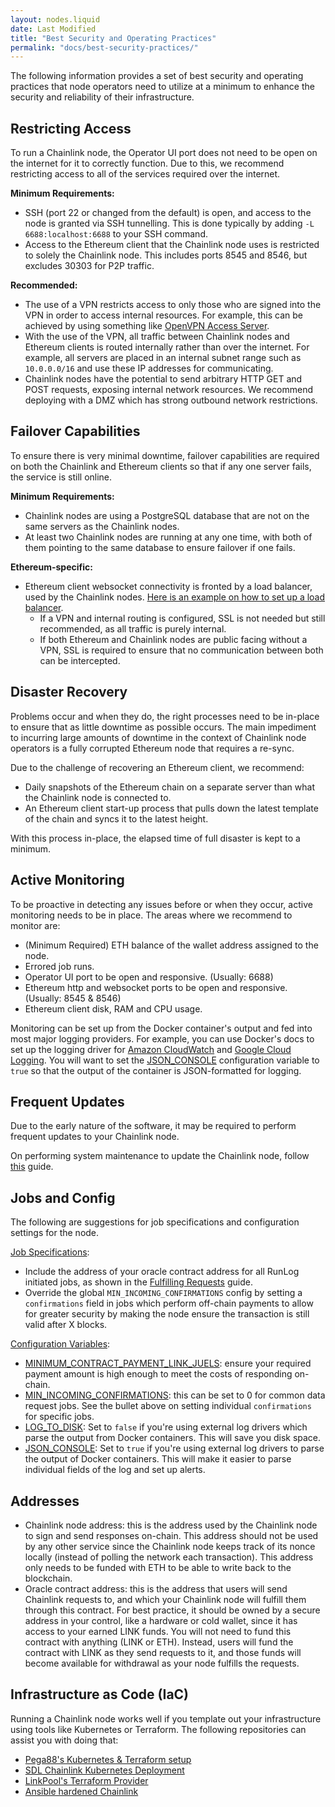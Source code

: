 ```yaml
---
layout: nodes.liquid
date: Last Modified
title: "Best Security and Operating Practices"
permalink: "docs/best-security-practices/"
---
```

The following information provides a set of best security and operating practices that node operators need to utilize at a minimum to enhance the security and reliability of their infrastructure.

## Restricting Access

To run a Chainlink node, the Operator UI port does not need to be open on the internet for it to correctly function. Due to this, we recommend restricting access to all of the services required over the internet.

**Minimum Requirements:**
- SSH (port 22 or changed from the default) is open, and access to the node is granted via SSH tunnelling. This is done typically by adding `-L 6688:localhost:6688` to your SSH command.
- Access to the Ethereum client that the Chainlink node uses is restricted to solely the Chainlink node. This includes ports 8545 and 8546, but excludes 30303 for P2P traffic.

**Recommended:**
- The use of a VPN restricts access to only those who are signed into the VPN in order to access internal resources. For example, this can be achieved by using something like [OpenVPN Access Server](https://openvpn.net/vpn-server/).
- With the use of the VPN, all traffic between Chainlink nodes and Ethereum clients is routed internally rather than over the internet. For example, all servers are placed in an internal subnet range such as `10.0.0.0/16` and use these IP addresses for communicating.
- Chainlink nodes have the potential to send arbitrary HTTP GET and POST requests, exposing internal network resources. We recommend deploying with a DMZ which has strong outbound network restrictions.

## Failover Capabilities

To ensure there is very minimal downtime, failover capabilities are required on both the Chainlink and Ethereum clients so that if any one server fails, the service is still online.

**Minimum Requirements:**
- Chainlink nodes are using a PostgreSQL database that are not on the same servers as the Chainlink nodes.
- At least two Chainlink nodes are running at any one time, with both of them pointing to the same database to ensure failover if one fails.

**Ethereum-specific:**
- Ethereum client websocket connectivity is fronted by a load balancer, used by the Chainlink nodes. [Here is an example on how to set up a load balancer](https://docs.aws.amazon.com/elasticloadbalancing/latest/application/tutorial-target-ecs-containers.html).
    - If a VPN and internal routing is configured, SSL is not needed but still recommended, as all traffic is purely internal.
    - If both Ethereum and Chainlink nodes are public facing without a VPN, SSL is required to ensure that no communication between both can be intercepted.

## Disaster Recovery

Problems occur and when they do, the right processes need to be in-place to ensure that as little downtime as possible occurs. The main impediment to incurring large amounts of downtime in the context of Chainlink node operators is a fully corrupted Ethereum node that requires a re-sync.

Due to the challenge of recovering an Ethereum client, we recommend:
- Daily snapshots of the Ethereum chain on a separate server than what the Chainlink node is connected to.
- An Ethereum client start-up process that pulls down the latest template of the chain and syncs it to the latest height.

With this process in-place, the elapsed time of full disaster is kept to a minimum.

## Active Monitoring

To be proactive in detecting any issues before or when they occur, active monitoring needs to be in place. The areas where we recommend to monitor are:
- (Minimum Required) ETH balance of the wallet address assigned to the node.
- Errored job runs.
- Operator UI port to be open and responsive. (Usually: 6688)
- Ethereum http and websocket ports to be open and responsive. (Usually: 8545 & 8546)
- Ethereum client disk, RAM and CPU usage.

Monitoring can be set up from the Docker container's output and fed into most major logging providers. For example, you can use Docker's docs to set up the logging driver for [Amazon CloudWatch](https://docs.docker.com/config/containers/logging/awslogs/) and [Google Cloud Logging](https://docs.docker.com/config/containers/logging/gcplogs/). You will want to set the [
JSON_CONSOLE](../configuration-variables/#json_console) configuration variable to `true` so that the output of the container is JSON-formatted for logging.

## Frequent Updates

Due to the early nature of the software, it may be required to perform frequent updates to your Chainlink node.

On performing system maintenance to update the Chainlink node, follow [this](/docs/performing-system-maintenance/#failover-node-example) guide.

## Jobs and Config

The following are suggestions for job specifications and configuration settings for the node.

[Job Specifications](../jobs/):
- Include the address of your oracle contract address for all RunLog initiated jobs, as shown in the [Fulfilling Requests](../fulfilling-requests/#add-jobs-to-the-node) guide.
- Override the global `MIN_INCOMING_CONFIRMATIONS` config by setting a `confirmations` field in jobs which perform off-chain payments to allow for greater security by making the node ensure the transaction is still valid after X blocks.

[Configuration Variables](../configuration-variables/):
- [MINIMUM_CONTRACT_PAYMENT_LINK_JUELS](../configuration-variables/#minimum_contract_payment_link_juels): ensure your required payment amount is high enough to meet the costs of responding on-chain.
- [MIN_INCOMING_CONFIRMATIONS](../configuration-variables/#min_incoming_confirmations): this can be set to 0 for common data request jobs. See the bullet above on setting individual `confirmations` for specific jobs.
- [LOG_TO_DISK](../configuration-variables/#log_to_disk): Set to `false` if you're using external log drivers which parse the output from Docker containers. This will save you disk space.
- [JSON_CONSOLE](../configuration-variables/#json_console): Set to `true` if you're using external log drivers to parse the output of Docker containers. This will make it easier to parse individual fields of the log and set up alerts.

## Addresses

- Chainlink node address: this is the address used by the Chainlink node to sign and send responses on-chain. This address should not be used by any other service since the Chainlink node keeps track of its nonce locally (instead of polling the network each transaction). This address only needs to be funded with ETH to be able to write back to the blockchain.
- Oracle contract address: this is the address that users will send Chainlink requests to, and which your Chainlink node will fulfill them through this contract. For best practice, it should be owned by a secure address in your control, like a hardware or cold wallet, since it has access to your earned LINK funds. You will not need to fund this contract with anything (LINK or ETH). Instead, users will fund the contract with LINK as they send requests to it, and those funds will become available for withdrawal as your node fulfills the requests.

## Infrastructure as Code (IaC)

Running a Chainlink node works well if you template out your infrastructure using tools like Kubernetes or Terraform. The following repositories can assist you with doing that:
- [Pega88's Kubernetes & Terraform setup](https://github.com/Pega88/chainlink-gcp)
- [SDL Chainlink Kubernetes Deployment](https://github.com/securedatalinks/ChainlinkKubernetes)
- [LinkPool's Terraform Provider](https://github.com/linkpoolio/terraform-provider-chainlink)
- [Ansible hardened Chainlink](https://github.com/WilsonBillkia/bane)
